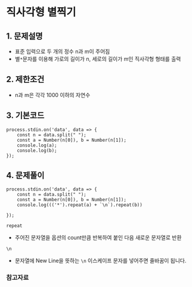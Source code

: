 # 직사각형 별찍기

## 1. 문제설명
 + 표준 입력으로 두 개의 정수 n과 m이 주어짐
 + 별```*```문자를 이용해 가로의 길이가 n, 세로의 길이가 m인 직사각형 형태를 출력
  
## 2. 제한조건
 + n과 m은 각각 1000 이하의 자연수
  
## 3. 기본코드
```process.stdin.setEncoding('utf8');
process.stdin.on('data', data => {
    const n = data.split(" ");
    const a = Number(n[0]), b = Number(n[1]);
    console.log(a);
    console.log(b);
});
```

## 4. 문제풀이
```process.stdin.setEncoding('utf8');
process.stdin.on('data', data => {
    const n = data.split(" ");
    const a = Number(n[0]), b = Number(n[1]);
    console.log((('*').repeat(a) + `\n`).repeat(b))
    
});
```

```repeat```
- 주어진 문자열을 옵션의 count만큼 반복하여 붙인 다음 새로운 문자열로 반환
 
 
```\n```
- 문자열에  New Line을 뜻하는 ```\n``` 이스케이프 문자를 넣어주면 줄바꿈이 됩니다.

 
### 참고자료
